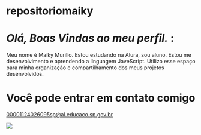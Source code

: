 # repositoriomaiky

# *Olá, Boas Vindas ao meu perfil.* :

Meu nome é Maiky Murillo.
Estou estudando na Alura, sou aluno.
Estou me desenvolvimento e aprendendo a linguagem JaveScript.
Utilizo esse espaço para minha organização e compartilhamento dos meus projetos desenvolvidos.

# Você pode entrar em contato comigo 

00001124026095sp@al.educaco.sp.gov.br

![](https://media.giphy.com/media/v1.Y2lkPTc5MGI3NjExMnJ2aG1rdDl1MGs5Nndvc3l0eGl5aG1wdnVpeHl5MmFpN3VmdDV3NCZlcD12MV9zdGlja2Vyc19zZWFyY2gmY3Q9cw/Rnb5VoZiIyIM0/giphy.gif)

